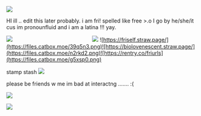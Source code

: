 ![](https://files.catbox.moe/c6lw1v.png)

HI ill .. edit this later probably. i am fri! spelled like free >.o I go by he/she/it cus im pronounfluid and i am a latina !!! yay.

![](https://files.catbox.moe/abbsb2.png)
ㅤㅤㅤㅤㅤㅤㅤㅤㅤㅤㅤㅤㅤㅤㅤㅤ[![](https://files.catbox.moe/q2ei3h.png)](https://rentry.co/fri) ![https://friself.straw.page/](https://files.catbox.moe/39q5n3.png)![https://biolovenescent.straw.page/](https://files.catbox.moe/n2rkd2.png)![https://rentry.co/friurls](https://files.catbox.moe/g5xsp0.png)

stamp stash
![](https://files.catbox.moe/v2nem8.png) 

please be friends w me im bad at interactng ....... :(

![](https://files.catbox.moe/qnyy8y.png) 

![](https://files.catbox.moe/vx1nx0.png) 

